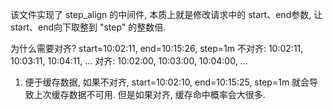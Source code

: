 该文件实现了 step_align 的中间件, 本质上就是修改请求中的 start、end参数, 让 start、end向下取整到 "step" 的整数倍.


为什么需要对齐?
start=10:02:11, end=10:15:26, step=1m
不对齐:
10:02:11, 10:03:11, 10:04:11, ...
对齐:
10:02:00, 10:03:00, 10:04:00, ...

1. 便于缓存数据, 如果不对齐, start=10:02:10, end=10:15:25, step=1m 就会导致上次缓存数据不可用. 但是如果对齐, 缓存命中概率会大很多.